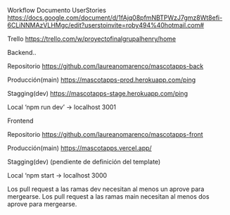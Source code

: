 Workflow
Documento UserStories
https://docs.google.com/document/d/1fAjq08pfmNBTPWzJ7gmz8Wt8efi-6CLiNNMAzVLHMgc/edit?userstoinvite=roby494%40hotmail.com#

Trello
https://trello.com/w/proyectofinalgrupalhenry/home

Backend..

Repositorio
https://github.com/laureanomarenco/mascotapps-back

Producción(main)
https://mascotapps-prod.herokuapp.com/ping

Stagging(dev)
https://mascotapps-stage.herokuapp.com/ping

Local
‘npm run dev’ → localhost 3001

Frontend

Repositorio
https://github.com/laureanomarenco/mascotapps-front

Producción(main)
https://mascotapps.vercel.app/

Stagging(dev)
(pendiente de definición del template)

Local
‘npm start → localhost 3000

Los pull request a las ramas dev necesitan al menos un aprove para mergearse. Los pull request a las ramas main necesitan al menos dos aprove para mergearse.
